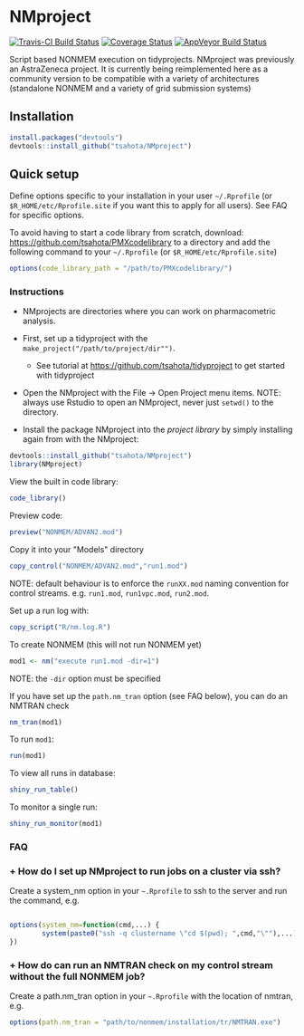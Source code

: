 # NMproject

[![Travis-CI Build Status](https://travis-ci.org/tsahota/NMproject.svg?branch=master)](https://travis-ci.org/tsahota/NMproject)
[![Coverage Status](https://coveralls.io/repos/github/tsahota/NMproject/badge.svg?branch=master)](https://coveralls.io/github/tsahota/NMproject?branch=master)
[![AppVeyor Build Status](https://ci.appveyor.com/api/projects/status/github/tsahota/NMproject?branch=master&svg=true)](https://ci.appveyor.com/project/tsahota/NMproject)

Script based NONMEM execution on tidyprojects.  NMproject was previously an AstraZeneca project.  It is currently being reimplemented here as a community version to be compatible with a variety of architectures (standalone NONMEM and a variety of grid submission systems)
 
## Installation

```R
install.packages("devtools")
devtools::install_github("tsahota/NMproject")
```

## Quick setup

Define options specific to your installation in your user `~/.Rprofile` (or `$R_HOME/etc/Rprofile.site` if you want this to apply for all users). See FAQ for specific options.

To avoid having to start a code library from scratch, download: https://github.com/tsahota/PMXcodelibrary to a directory and add the following command to your `~/.Rprofile` (or `$R_HOME/etc/Rprofile.site`)

```r
options(code_library_path = "/path/to/PMXcodelibrary/")
```

### Instructions

* NMprojects are directories where you can work on pharmacometric analysis.
* First, set up a tidyproject with the `make_project("/path/to/project/dir"")`.
   * See tutorial at https://github.com/tsahota/tidyproject to get started with tidyproject
* Open the NMproject with the File -> Open Project menu items. NOTE: always use Rstudio to open an NMproject, never just `setwd()` to the directory.

* Install the package NMproject into the *project library* by simply installing again from with the NMproject:

```r
devtools::install_github("tsahota/NMproject")
library(NMproject)
```

View the built in code library:

```r
code_library()
```

Preview code:

```r
preview("NONMEM/ADVAN2.mod")
```

Copy it into your "Models" directory

```r
copy_control("NONMEM/ADVAN2.mod","run1.mod")
```

NOTE: default behaviour is to enforce the `runXX.mod` naming convention for control streams.  e.g. `run1.mod`, `run1vpc.mod`, `run2.mod`.

Set up a run log with:

```r
copy_script("R/nm.log.R")
```

To create NONMEM (this will not run NONMEM yet)

```r
mod1 <- nm("execute run1.mod -dir=1")
```

NOTE: the `-dir` option must be specified

If you have set up the `path.nm_tran` option (see FAQ below), you can do an NMTRAN check

```r
nm_tran(mod1)
```

To run `mod1`:

```r
run(mod1)
```

To view all runs in database:

```r
shiny_run_table()
```

To monitor a single run:

```r
shiny_run_monitor(mod1)
```


### FAQ

### + How do I set up NMproject to run jobs on a cluster via ssh?

Create a system_nm option in your `~.Rprofile` to ssh to the server and run the command, e.g.

```r

options(system_nm=function(cmd,...) {
        system(paste0("ssh -q clustername \"cd $(pwd); ",cmd,"\""),...)
})

```

### + How do can run an NMTRAN check on my control stream without the full NONMEM job?

Create a path.nm_tran option in your `~.Rprofile` with the location of nmtran, e.g.

```r
options(path.nm_tran = "path/to/nonmem/installation/tr/NMTRAN.exe")

```



